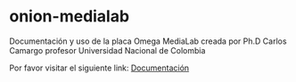 # onion-medialab
Documentación y uso de la placa Omega MediaLab creada por Ph.D Carlos Camargo profesor Universidad Nacional de Colombia

Por favor visitar el siguiente link:
[Documentación](https://www.pagehub.org/johnnycubides/onion-medialab/indice)
